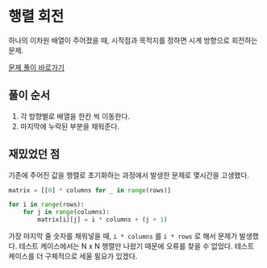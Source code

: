 # 행렬 회전

하나의 이차원 배열이 주어졌을 때, 시작점과 목적지를 정하면 시계 방향으로 회전하는 문제.

[문제 풀이 바로가기](https://programmers.co.kr/learn/courses/30/lessons/77485)

## 풀이 순서
1. 각 방향별로 배열을 한칸 씩 이동한다.
2. 마지막에 누락된 부분을 채워준다.

## 재밌었던 점
기존에 주어진 값을 행렬로 초기화하는 과정에서 발생한 문제로 몇시간을 고생했다.

```python
matrix = [[0] * columns for _ in range(rows)]

for i in range(rows):
    for j in range(columns):
        matrix[i][j] = i * columns + (j + 1)
```

가장 마지막 줄 숫자를 채워넣을 때, `i * columns` 를 `i * rows` 로 해서 문제가 발생했다. 
테스트 케이스에서는 N x N 행렬만 나왔기 때문에 오류를 찾을 수 없었다. 테스트 케이스를 더 구체적으로 세울 필요가 있겠다.
